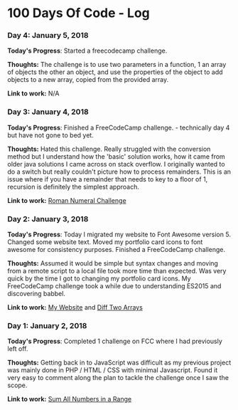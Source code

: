 # 100 Days Of Code - Log

### Day 4: January 5, 2018

**Today's Progress**: Started a freecodecamp challenge.

**Thoughts:**  The challenge is to use two parameters in a function, 1 an array of objects the other an object, and use the properties of the object to add objects to a new array, copied from the provided array. 

**Link to work:** N/A

### Day 3: January 4, 2018

**Today's Progress**: Finished a FreeCodeCamp challenge. - technically day 4 but have not gone to bed yet.

**Thoughts:**  Hated this challenge. Really struggled with the conversion method but I understand how the 'basic' solution works, how it came from older java solutions I came across on stack overflow. I originally wanted to do a switch but really couldn't picture how to process remainders. This is an issue where if you have a remainder that needs to key to a floor of 1, recursion is definitely the simplest approach.

**Link to work:** [Roman Numeral Challenge](https://goo.gl/gE9cok)

### Day 2: January 3, 2018

**Today's Progress**:  Today I migrated my website to Font Awesome version 5. Changed some website text. Moved my portfolio card icons to font awesome for consistency purposes. Finished a FreeCodeCamp challenge.

**Thoughts:**  Assumed it would be simple but syntax changes and moving from a remote script to a local file took more time than expected. Was very quick by the time I got to changing my portfolio card icons. My FreeCodeCamp challenge took a while due to understanding ES2015 and discovering babbel.

**Link to work:** [My Website](http://csinclair.me) and [Diff Two Arrays](https://goo.gl/y7ovnQ)

### Day 1: January 2, 2018

**Today's Progress**: Completed 1 challenge on FCC where I had previously left off.

**Thoughts:** Getting back in to JavaScript was difficult as my previous project was mainly done in PHP / HTML / CSS with minimal Javascript. Found it very easy to comment along the plan to tackle the challenge once I saw the scope.

**Link to work:** [Sum All Numbers in a Range](https://goo.gl/SKfXja)
	